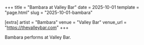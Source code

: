 +++
title = "Bambara at Valley Bar"
date = 2025-10-01
template = "page.html"
slug = "2025-10-01-bambara"

[extra]
artist = "Bambara"
venue = "Valley Bar"
venue_url = "https://thevalleybar.com"
+++

Bambara performs at Valley Bar.
